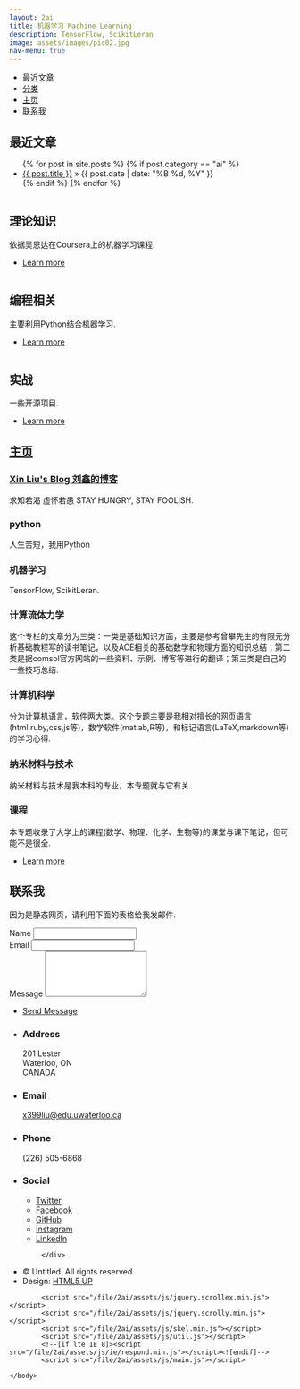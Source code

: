 ```yaml
---
layout: 2ai
title: 机器学习 Machine Learning
description: TensorFlow, ScikitLeran
image: assets/images/pic02.jpg
nav-menu: true
---
```


<html>
	<head>
		<title>ai</title>
		<meta charset="utf-8" />
		<meta name="viewport" content="width=device-width, initial-scale=1" />
		<!--[if lte IE 8]><script src="assets/js/ie/html5shiv.js"></script><![endif]-->
		<link rel="stylesheet" href="/file/2ai/assets/css/main.css" />
		<!--[if lte IE 9]><link rel="stylesheet" href="assets/css/ie9.css" /><![endif]-->
		<!--[if lte IE 8]><link rel="stylesheet" href="assets/css/ie8.css" /><![endif]-->
	</head>
	<body>

<!-- Sidebar -->
<section id="sidebar">
				<div class="inner">
					<nav>
						<ul>
							<li><a href="#intro">最近文章</a></li>
							<li><a href="#one">分类</a></li>
							<li><a href="#two">主页</a></li>
							<li><a href="#three">联系我</a></li>
						</ul>
					</nav>
				</div>
			</section>

<!-- Wrapper -->
<div id="wrapper">

<!-- Intro -->
<section id="intro" class="wrapper style1 fullscreen fade-up">
						<div class="inner">
							<h1>最近文章</h1>
							<ul class="posts">
	{% for post in site.posts %}
		{% if post.category == "ai" %}
		<li>
			<a href="{{ post.url }}">{{ post.title }}</a>
			<span> &raquo; {{ post.date | date: "%B %d, %Y" }}</span>
		</li>
		{% endif %}
	{% endfor %}
</ul>
						</div>
					</section>

<!-- One -->
<section id="one" class="wrapper style2 spotlights">
						<section>
							<a href="#" class="image"><img src="/file/2ai/images/pic01.jpg" alt="" data-position="center center" /></a>
							<div class="content">
								<div class="inner">
									<h2>理论知识</h2>
									<p>依据吴恩达在Coursera上的机器学习课程.</p>
									<ul class="actions">
										<li><a href="#" class="button">Learn more</a></li>
									</ul>
								</div>
							</div>
						</section>
						<section>
							<a href="#" class="image"><img src="/file/2ai/images/pic02.jpg" alt="" data-position="top center" /></a>
							<div class="content">
								<div class="inner">
									<h2>编程相关</h2>
									<p>主要利用Python结合机器学习.</p>
									<ul class="actions">
										<li><a href="#" class="button">Learn more</a></li>
									</ul>
								</div>
							</div>
						</section>
						<section>
							<a href="#" class="image"><img src="/file/2ai/images/pic03.jpg" alt="" data-position="25% 25%" /></a>
							<div class="content">
								<div class="inner">
									<h2>实战</h2>
									<p>一些开源项目.</p>
									<ul class="actions">
										<li><a href="#" class="button">Learn more</a></li>
									</ul>
								</div>
							</div>
						</section>
					</section>

<!-- Two -->
<section id="two" class="wrapper style3 fade-up">
						<div class="inner">
							<h2><a href="/index.html">主页</a></h2>
							<h3><a href="/index.html">Xin Liu's Blog 刘鑫的博客</a></h3>
							<p>求知若渴 虚怀若愚  STAY HUNGRY, STAY FOOLISH.</p>
							<div class="features">
								<section>
									<span class="icon major fa-code"></span>
									<h3>python</h3>
									<p>人生苦短，我用Python</p>
								</section>
								<section>
									<span class="icon major fa-chain"></span>
									<h3>机器学习</h3>
									<p>TensorFlow, ScikitLeran.</p>
								</section>
								<section>
									<span class="icon major fa-cog"></span>
									<h3>计算流体力学</h3>
									<p>这个专栏的文章分为三类：一类是基础知识方面，主要是参考曾攀先生的有限元分析基础教程写的读书笔记，以及ACE相关的基础数学和物理方面的知识总结；第二类是据comsol官方网站的一些资料、示例、博客等进行的翻译；第三类是自己的一些技巧总结.</p>
								</section>
								<section>
									<span class="icon major fa-desktop"></span>
									<h3>计算机科学</h3>
									<p>分为计算机语言，软件两大类。这个专题主要是我相对擅长的网页语言(html,ruby,css,js等)，数学软件(matlab,R等)，和标记语言(LaTeX,markdown等)的学习心得.</p>
								</section>
								<section>
									<span class="icon major fa-chain"></span>
									<h3>纳米材料与技术</h3>
									<p>纳米材料与技术是我本科的专业，本专题就与它有关.</p>
								</section>
								<section>
									<span class="icon major fa-diamond"></span>
									<h3>课程</h3>
									<p>本专题收录了大学上的课程(数学、物理、化学、生物等)的课堂与课下笔记，但可能不是很全.</p>
								</section>
							</div>
							<ul class="actions">
								<li><a href="#" class="button">Learn more</a></li>
							</ul>
						</div>
					</section>

<!-- Three -->
<section id="three" class="wrapper style1 fade-up">
						<div class="inner">
							<h2>联系我</h2>
							<p>因为是静态网页，请利用下面的表格给我发邮件.</p>
							<div class="split style1">
								<section>
									<form method="post" action="#">
										<div class="field half first">
											<label for="name">Name</label>
											<input type="text" name="name" id="name" />
										</div>
										<div class="field half">
											<label for="email">Email</label>
											<input type="text" name="email" id="email" />
										</div>
										<div class="field">
											<label for="message">Message</label>
											<textarea name="message" id="message" rows="5"></textarea>
										</div>
										<ul class="actions">
											<li><a href="" class="button submit">Send Message</a></li>
										</ul>
									</form>
								</section>
								<section>
									<ul class="contact">
										<li>
											<h3>Address</h3>
											<span>201 Lester<br />
											Waterloo, ON<br />
											CANADA</span>
										</li>
										<li>
											<h3>Email</h3>
											<a href="#">x399liu@edu.uwaterloo.ca</a>
										</li>
										<li>
											<h3>Phone</h3>
											<span>(226) 505-6868</span>
										</li>
										<li>
											<h3>Social</h3>
											<ul class="icons">
												<li><a href="#" class="fa-twitter"><span class="label">Twitter</span></a></li>
												<li><a href="#" class="fa-facebook"><span class="label">Facebook</span></a></li>
												<li><a href="#" class="fa-github"><span class="label">GitHub</span></a></li>
												<li><a href="#" class="fa-instagram"><span class="label">Instagram</span></a></li>
												<li><a href="#" class="fa-linkedin"><span class="label">LinkedIn</span></a></li>
											</ul>
										</li>
									</ul>
								</section>
							</div>
						</div>
					</section>

			</div>

<!-- Footer -->
<footer id="footer" class="wrapper style1-alt">
				<div class="inner">
					<ul class="menu">
						<li>&copy; Untitled. All rights reserved.</li><li>Design: <a href="http://html5up.net">HTML5 UP</a></li>
					</ul>
				</div>
			</footer>

<!-- Scripts -->
<script src="/file/2ai/assets/js/jquery.min.js"></script>
			<script src="/file/2ai/assets/js/jquery.scrollex.min.js"></script>
			<script src="/file/2ai/assets/js/jquery.scrolly.min.js"></script>
			<script src="/file/2ai/assets/js/skel.min.js"></script>
			<script src="/file/2ai/assets/js/util.js"></script>
			<!--[if lte IE 8]><script src="/file/2ai/assets/js/ie/respond.min.js"></script><![endif]-->
			<script src="/file/2ai/assets/js/main.js"></script>

	</body>
</html>